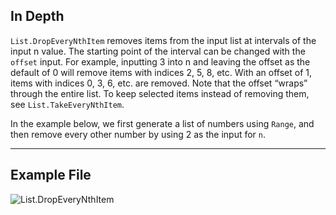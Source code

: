 ## In Depth
`List.DropEveryNthItem` removes items from the input list at intervals of the input n value. The starting point of the interval can be changed with the `offset` input. For example, inputting 3 into n and leaving the offset as the default of 0 will remove items with indices 2, 5, 8, etc. With an offset of 1, items with indices 0, 3, 6, etc. are removed. Note that the offset “wraps” through the entire list. To keep selected items instead of removing them, see `List.TakeEveryNthItem`.

In the example below, we first generate a list of numbers using `Range`, and then remove every other number by using 2 as the input for `n`.
___
## Example File

![List.DropEveryNthItem](./DSCore.List.DropEveryNthItem_img.jpg)
